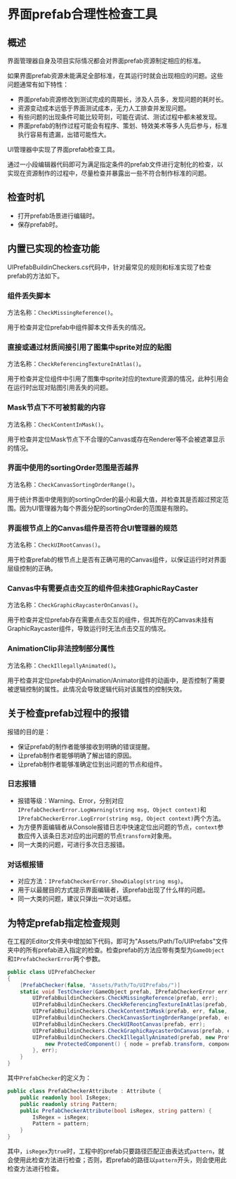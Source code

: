 # 界面prefab合理性检查工具

## 概述

界面管理器自身及项目实际情况都会对界面prefab资源制定相应的标准。

如果界面prefab资源未能满足全部标准，在其运行时就会出现相应的问题。这些问题通常有如下特性：

- 界面prefab资源修改到测试完成的周期长，涉及人员多，发现问题的耗时长。
- 资源变动成本远低于界面测试成本，无力人工排查并发现问题。
- 有些问题的出现条件可能比较苛刻，可能在调试、测试过程中都未被发现。
- 界面prefab的制作过程可能会有程序、策划、特效美术等多人先后参与，标准执行容易有遗漏，出错可能性大。

UI管理器中实现了界面prefab检查工具。

通过一小段编辑器代码即可为满足指定条件的prefab文件进行定制化的检查，以实现在资源制作的过程中，尽量检查并暴露出一些不符合制作标准的问题。

## 检查时机

- 打开prefab场景进行编辑时。
- 保存prefab时。

## 内置已实现的检查功能

UIPrefabBuildinCheckers.cs代码中，针对最常见的规则和标准实现了检查prefab的方法如下。

### 组件丢失脚本

方法名称：`CheckMissingReference()`。

用于检查并定位prefab中组件脚本文件丢失的情况。

###  直接或通过材质间接引用了图集中sprite对应的贴图

方法名称：`CheckReferencingTextureInAtlas()`。

用于检查并定位组件中引用了图集中sprite对应的texture资源的情况，此种引用会在运行时出现对贴图引用丢失的问题。

### Mask节点下不可被剪裁的内容

方法名称：`CheckContentInMask()`。

用于检查并定位Mask节点下不合理的Canvas或存在Renderer等不会被遮罩显示的情况。

### 界面中使用的sortingOrder范围是否越界

方法名称：`CheckCanvasSortingOrderRange()`。

用于统计界面中使用到的sortingOrder的最小和最大值，并检查其是否超过预定范围。因为UI管理器为每个界面分配的sortingOrder的范围是有限的。

### 界面根节点上的Canvas组件是否符合UI管理器的规范

方法名称：`CheckUIRootCanvas()`。

用于检查prefab的根节点上是否有正确可用的Canvas组件，以保证运行时对界面层级控制的正确。

### Canvas中有需要点击交互的组件但未挂GraphicRayCaster

方法名称：`CheckGraphicRaycasterOnCanvas()`。

用于检查并定位prefab存在需要点击交互的组件，但其所在的Canvas未挂有GraphicRaycaster组件，导致运行时无法点击交互的情况。

### AnimationClip非法控制部分属性

方法名称：`CheckIllegallyAnimated()`。

用于检查并定位prefab中的Animation/Animator组件的动画中，是否控制了需要被逻辑控制的属性。此情况会导致逻辑代码对该属性的控制失效。

## 关于检查prefab过程中的报错

报错的目的是：

- 保证prefab的制作者能够接收到明确的错误提醒。
- 让prefab制作者能够明确了解出错的原因。
- 让prefab制作者能够准确定位到出问题的节点和组件。

### 日志报错

- 报错等级：Warning、Error，分别对应`IPrefabCheckerError.LogWarning(string msg, Object context)`和`IPrefabCheckerError.LogError(string msg, Object context)`两个方法。
- 为方便界面编辑者从Console报错日志中快速定位出问题的节点，`context`参数应传入该条日志对应的出问题的节点`transform`对象用。
- 同一大类的问题，可进行多次日志报错。

### 对话框报错

- 对应方法：`IPrefabCheckerError.ShowDialog(string msg)`。
- 用于以最醒目的方式提示界面编辑者，该prefab出现了什么样的问题。
- 同一大类的问题，建议只弹出一次对话框。

## 为特定prefab指定检查规则

在工程的Editor文件夹中增加如下代码，即可为"Assets/Path/To/UIPrefabs"文件夹中的所有prefab进入指定的检查。检查prefab的方法应带有类型为`GameObject`和`IPrefabCheckerError`两个参数。

``` c#
public class UIPrefabChecker
{
    [PrefabChecker(false, "Assets/Path/To/UIPrefabs/")]
    static void TestChecker(GameObject prefab, IPrefabCheckerError err) {
        UIPrefabBuildinCheckers.CheckMissingReference(prefab, err);
        UIPrefabBuildinCheckers.CheckReferencingTextureInAtlas(prefab, err);
        UIPrefabBuildinCheckers.CheckContentInMask(prefab, err, false, true);
        UIPrefabBuildinCheckers.CheckCanvasSortingOrderRange(prefab, err, 100, true, false);
        UIPrefabBuildinCheckers.CheckUIRootCanvas(prefab, err);
        UIPrefabBuildinCheckers.CheckGraphicRaycasterOnCanvas(prefab, err);
        UIPrefabBuildinCheckers.CheckIllegallyAnimated(prefab, new ProtectedComponent[] {
            new ProtectedComponent() { node = prefab.transform, component = typeof(Transform) }
        }, err);
    }
}
```

其中`PrefabChecker`的定义为：

``` c#
public class PrefabCheckerAttribute : Attribute {
    public readonly bool IsRegex;
    public readonly string Pattern;
    public PrefabCheckerAttribute(bool isRegex, string pattern) {
        IsRegex = isRegex;
        Pattern = pattern;
    }
}
```

其中，`isRegex`为`true`时，工程中的prefab只要路径匹配正由表达式`pattern`，就会使用此检查方法进行检查；否则，若prefab的路径以`pattern`开头，则会使用此检查方法进行检查。
